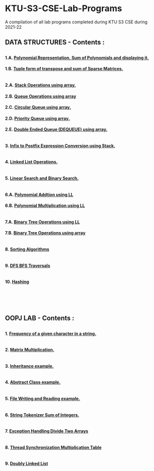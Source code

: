 # KTU-S3-CSE-Lab-Programs
<p>A compilation of all lab programs completed during KTU S3 CSE during 2021-22</p>

<h2>DATA STRUCTURES - Contents : <h2/> 
  

####  1.A. [Polynomial Representation, Sum of Polynomials and displaying it.](https://github.com/nipun-das/KTU-S3-CSE-Lab-Programs/blob/main/DS%20Lab/EXPERIMENT%2001/Polynomial%20Addition.c)&nbsp;&nbsp;&nbsp;
  
####  1.B. [Tuple form of transpose and sum of Sparse Matrices.](https://github.com/nipun-das/KTU-S3-CSE-Lab-Programs/blob/main/DS%20Lab/EXPERIMENT%2001/Sparse%20Matrix%20Sum%20and%20Fast%20Transpose.c)</br><br/>

####  2.A. [Stack Operations using array.](https://github.com/nipun-das/KTU-S3-CSE-Lab-Programs/blob/main/DS%20Lab/EXPERIMENT%2002/Stack.c)&nbsp;&nbsp;&nbsp;

####  2.B. [Queue Operations using array](https://github.com/nipun-das/KTU-S3-CSE-Lab-Programs/blob/main/DS%20Lab/EXPERIMENT%2002/Linear%20Queue.c)&nbsp;&nbsp;&nbsp;

####  2.C. [Circular Queue using array.](https://github.com/nipun-das/KTU-S3-CSE-Lab-Programs/blob/main/DS%20Lab/EXPERIMENT%2002/Circular%20Queue.c)&nbsp;&nbsp;&nbsp;

####  2.D. [Priority Queue using array.](https://github.com/nipun-das/KTU-S3-CSE-Lab-Programs/blob/main/DS%20Lab/EXPERIMENT%2002/Priority%20Queue.c)&nbsp;&nbsp;&nbsp;

####  2.E. [Double Ended Queue (DEQUEUE) using array.](https://github.com/nipun-das/KTU-S3-CSE-Lab-Programs/blob/main/DS%20Lab/EXPERIMENT%2002/DEQUEUE.c)<br/><br/>

####  3. [Infix to Postfix Expression Conversion using Stack.](https://github.com/nipun-das/KTU-S3-CSE-Lab-Programs/blob/main/DS%20Lab/EXPERIMENT%2003/Infix%20to%20Postfix%20Conversion.c)<br/><br/>

####  4. [Linked List Operations.](https://github.com/nipun-das/KTU-S3-CSE-Lab-Programs/blob/main/DS%20Lab/EXPERIMENT%2004/Linked%20List%20Operations.c)<br/><br/>

####  5. [Linear Search and Binary Search.](https://github.com/nipun-das/KTU-S3-CSE-Lab-Programs/blob/main/DS%20Lab/EXPERIMENT%2005/Linear%20Search%20and%20Binary%20Search.c)<br/><br/>

####  6.A. [Polynomial Addtion using LL](https://github.com/nipun-das/KTU-S3-CSE-Lab-Programs/blob/main/DS%20Lab/EXPERIMENT%2006/6A_addpolyLL.c)

####  6.B. [Polynomial Multiplication using LL](https://github.com/nipun-das/KTU-S3-CSE-Lab-Programs/blob/main/DS%20Lab/EXPERIMENT%2006/6B_multipolyLL.c)<br/><br/>

####  7.A. [Binary Tree Operations using LL](https://github.com/nipun-das/KTU-S3-CSE-Lab-Programs/blob/main/DS%20Lab/EXPERIMENT%2007/7A_binTreeOperationsLL.c)
####  7.B. [Binary Tree Operations using array](https://github.com/nipun-das/KTU-S3-CSE-Lab-Programs/blob/main/DS%20Lab/EXPERIMENT%2007/7B_binTreeOperationsArray.c)<br/><br/>

####  8. [Sorting Algorithms](https://github.com/nipun-das/KTU-S3-CSE-Lab-Programs/blob/main/DS%20Lab/EXPERIMENT%2008/8_sorting.c)<br/><br/>

####  9. [DFS BFS Traversals](https://github.com/nipun-das/KTU-S3-CSE-Lab-Programs/blob/main/DS%20Lab/EXPERIMENT%2009/9_dfsbfs.c)<br/><br/>

####  10. [Hashing](https://github.com/nipun-das/KTU-S3-CSE-Lab-Programs/blob/main/DS%20Lab/EXPERIMENT%2010/10_Hashing.c)<br/><br/>





<br/><br/>


<h2>OOPJ LAB - Contents : <h2/> 


####  1. [Frequency of a given character in a string.](https://github.com/nipun-das/KTU-S3-CSE-Lab-Programs/blob/main/OOPJ%20Lab/01.%20Frequency%20of%20a%20given%20character%20in%20a%20string.java)<br/><br/>
  
####  2. [Matrix Multiplication.](https://github.com/nipun-das/KTU-S3-CSE-Lab-Programs/blob/main/OOPJ%20Lab/02.%20Multiply%20two%20given%20matrices.java)<br/><br/>
  
####  3. [Inheritance example.](https://github.com/nipun-das/KTU-S3-CSE-Lab-Programs/blob/main/OOPJ%20Lab/03.%20Inheritance%20of%20Employee.java)<br/><br/>
  
####  4. [Abstract Class example.](https://github.com/nipun-das/KTU-S3-CSE-Lab-Programs/blob/main/OOPJ%20Lab/04.%20Abstract%20Class%20Shapes.java)<br/><br/>
  
####  5. [File Writing and Reading example.](https://github.com/nipun-das/KTU-S3-CSE-Lab-Programs/blob/main/OOPJ%20Lab/05.%20File%20Handling%20Palindrome%20Check.java)<br/><br/>
  
####  6. [String Tokenizer Sum of Integers.](https://github.com/nipun-das/KTU-S3-CSE-Lab-Programs/blob/main/OOPJ%20Lab/06.%20String%20Tokenizer%20Integers%20sum.java)<br/><br/>
  
####  7. [Exception Handling Divide Two Arrays](https://github.com/nipun-das/KTU-S3-CSE-Lab-Programs/blob/main/OOPJ%20Lab/07.%20Exception%20Handling%20Divide%20Arrays.java)<br/><br/>
  
####  8. [Thread Synchronization Multiplication Table](https://github.com/nipun-das/KTU-S3-CSE-Lab-Programs/blob/main/OOPJ%20Lab/08.%20Thread%20Synchronization%20Multiplication%20Table.java)<br/><br/>
  
####  9. [Doubly Linked List](https://github.com/nipun-das/KTU-S3-CSE-Lab-Programs/blob/main/OOPJ%20Lab/09.%20Doubly%20Linked%20List.java)

  
 

